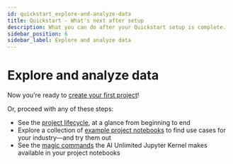 ```yaml
---
id: quickstart_explore-and-analyze-data
title: Quickstart - What's next after setup
description: What you can do after your Quickstart setup is complete.
sidebar_position: 6
sidebar_label: Explore and analyze data
---
```


# Explore and analyze data

Now you're ready to [create your first project](/docs/explore-and-analyze-data/create-first-project.md)!

Or, proceed with any of these steps:
- See the [project lifecycle](/docs/explore-and-analyze-data/project-lifecycle.md), at a glance from beginning to end
- Explore a collection of [example project notebooks](/docs/explore-and-analyze-data/example-projects.md) to find use cases for your industry&mdash;and try them out
- See the [magic commands](/docs/explore-and-analyze-data/magic-commands.md) the AI Unlimited Jupyter Kernel makes available in your project notebooks
